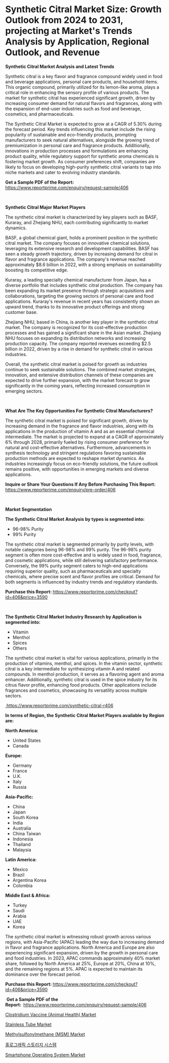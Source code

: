 <p><h1>Synthetic Citral Market Size: Growth Outlook from 2024 to 2031, projecting at Market's Trends Analysis by Application, Regional Outlook, and Revenue</h1></p><p><strong>Synthetic Citral Market Analysis and Latest Trends</strong></p>
<p><p>Synthetic citral is a key flavor and fragrance compound widely used in food and beverage applications, personal care products, and household items. This organic compound, primarily utilized for its lemon-like aroma, plays a critical role in enhancing the sensory profile of various products. The market for synthetic citral has experienced significant growth, driven by increasing consumer demand for natural flavors and fragrances, along with the expansion of end-user industries such as food and beverage, cosmetics, and pharmaceuticals.</p><p>The Synthetic Citral Market is expected to grow at a CAGR of 5.30% during the forecast period. Key trends influencing this market include the rising popularity of sustainable and eco-friendly products, prompting manufacturers to seek natural alternatives, alongside the growing trend of premiumization in personal care and fragrance products. Additionally, innovations in production processes and formulations are enhancing product quality, while regulatory support for synthetic aroma chemicals is fostering market growth. As consumer preferences shift, companies are likely to focus on developing high-purity synthetic citral variants to tap into niche markets and cater to evolving industry standards.</p></p>
<p><strong>Get a Sample PDF of the Report:&nbsp;</strong> <a href="https://www.reportprime.com/enquiry/request-sample/406">https://www.reportprime.com/enquiry/request-sample/406</a></p>
<p>&nbsp;</p>
<p><strong>Synthetic Citral Major Market Players</strong></p>
<p><p>The synthetic citral market is characterized by key players such as BASF, Kuraray, and Zhejiang NHU, each contributing significantly to market dynamics. </p><p>BASF, a global chemical giant, holds a prominent position in the synthetic citral market. The company focuses on innovative chemical solutions, leveraging its extensive research and development capabilities. BASF has seen a steady growth trajectory, driven by increasing demand for citral in flavor and fragrance applications. The company's revenue reached approximately $8.6 billion in 2022, with a strong emphasis on sustainability boosting its competitive edge.</p><p>Kuraray, a leading specialty chemical manufacturer from Japan, has a diverse portfolio that includes synthetic citral production. The company has been expanding its market presence through strategic acquisitions and collaborations, targeting the growing sectors of personal care and food applications. Kuraray's revenue in recent years has consistently shown an upward trend, thanks to its innovative product offerings and strong customer base.</p><p>Zhejiang NHU, based in China, is another key player in the synthetic citral market. The company is recognized for its cost-effective production processes and has gained a significant share in the Asian market. Zhejiang NHU focuses on expanding its distribution networks and increasing production capacity. The company reported revenues exceeding $2.5 billion in 2022, driven by a rise in demand for synthetic citral in various industries.</p><p>Overall, the synthetic citral market is poised for growth as industries continue to seek sustainable solutions. The combined market strategies, innovation, and extensive distribution channels of these companies are expected to drive further expansion, with the market forecast to grow significantly in the coming years, reflecting increased consumption in emerging sectors.</p></p>
<p>&nbsp;</p>
<p><strong>What Are The Key Opportunities For Synthetic Citral Manufacturers?</strong></p>
<p><p>The synthetic citral market is poised for significant growth, driven by increasing demand in the fragrance and flavor industries, along with its applications in the production of vitamin A and as an essential chemical intermediate. The market is projected to expand at a CAGR of approximately 6% through 2028, primarily fueled by rising consumer preference for natural and cost-effective alternatives. Furthermore, advancements in synthesis technology and stringent regulations favoring sustainable production methods are expected to reshape market dynamics. As industries increasingly focus on eco-friendly solutions, the future outlook remains positive, with opportunities in emerging markets and diverse applications.</p></p>
<p><strong>Inquire or Share Your Questions If Any Before Purchasing This Report:</strong> <a href="https://www.reportprime.com/enquiry/pre-order/406">https://www.reportprime.com/enquiry/pre-order/406</a></p>
<p>&nbsp;</p>
<p><strong>Market Segmentation</strong></p>
<p><strong>The Synthetic Citral Market Analysis by types is segmented into:</strong></p>
<p><ul><li>96-98% Purity</li><li>99% Purity</li></ul></p>
<p><p>The synthetic citral market is segmented primarily by purity levels, with notable categories being 96-98% and 99% purity. The 96-98% purity segment is often more cost-effective and is widely used in food, fragrance, and cosmetic applications, while still delivering satisfactory performance. Conversely, the 99% purity segment caters to high-end applications requiring superior quality, such as pharmaceuticals and specialty chemicals, where precise scent and flavor profiles are critical. Demand for both segments is influenced by industry trends and regulatory standards.</p></p>
<p><strong>Purchase this Report:&nbsp;</strong><a href="https://www.reportprime.com/checkout?id=406&price=3590">https://www.reportprime.com/checkout?id=406&price=3590</a></p>
<p>&nbsp;</p>
<p><strong>The Synthetic Citral Market Industry Research by Application is segmented into:</strong></p>
<p><ul><li>Vitamin</li><li>Menthol</li><li>Spices</li><li>Others</li></ul></p>
<p><p>The synthetic citral market is vital for various applications, primarily in the production of vitamins, menthol, and spices. In the vitamin sector, synthetic citral is a key intermediate for synthesizing vitamin A and related compounds. In menthol production, it serves as a flavoring agent and aroma enhancer. Additionally, synthetic citral is used in the spice industry for its citrus flavor profile, enhancing food products. Other applications include fragrances and cosmetics, showcasing its versatility across multiple sectors.</p></p>
<p><a href="https://www.reportprime.com/synthetic-citral-r406">&nbsp;https://www.reportprime.com/synthetic-citral-r406</a></p>
<p><strong>In terms of Region, the Synthetic Citral Market Players available by Region are:</strong></p>
<p>
    <p> <strong> North America: </strong>
        <ul>
            <li>United States</li>
            <li>Canada</li>
        </ul>
        </p> 
    <p> <strong> Europe: </strong>
        <ul>
            <li>Germany</li>
            <li>France</li>
            <li>U.K.</li>
            <li>Italy</li>
            <li>Russia</li>
        </ul>
        </p> 
    <p> <strong> Asia-Pacific: </strong>
        <ul>
            <li>China</li>
            <li>Japan</li>
            <li>South Korea</li>
            <li>India</li>
            <li>Australia</li>
            <li>China Taiwan</li>
            <li>Indonesia</li>
            <li>Thailand</li>
            <li>Malaysia</li>
        </ul>
        </p> 
    <p> <strong> Latin America: </strong>
        <ul>
            <li>Mexico</li>
            <li>Brazil</li>
            <li>Argentina Korea</li>
            <li>Colombia</li>
        </ul>
        </p> 
    <p> <strong> Middle East & Africa: </strong>
        <ul>
            <li>Turkey</li>
            <li>Saudi</li>
            <li>Arabia</li>
            <li>UAE</li>
            <li>Korea</li>
        </ul>
    </p>
    </p>
<p><p>The synthetic citral market is witnessing robust growth across various regions, with Asia-Pacific (APAC) leading the way due to increasing demand in flavor and fragrance applications. North America and Europe are also experiencing significant expansion, driven by the growth in personal care and food industries. In 2023, APAC commands approximately 40% market share, followed by North America at 25%, Europe at 20%, China at 10%, and the remaining regions at 5%. APAC is expected to maintain its dominance over the forecast period.</p></p>
<p><strong>Purchase this Report: </strong><a href="https://www.reportprime.com/checkout?id=406&price=3590">https://www.reportprime.com/checkout?id=406&price=3590</a></p>
<p>&nbsp;<strong>Get a Sample PDF of the Report:&nbsp;&nbsp;</strong><a href="https://www.reportprime.com/enquiry/request-sample/406">https://www.reportprime.com/enquiry/request-sample/406</a></p>
<p><strong></strong></p>
<p><p><a href="https://www.linkedin.com/pulse/unveiling-market-trends-global-clostridium-vaccine-animal-ydj3e?trackingId=%2FFqCell1Q%2B6%2Bo3RC4R8jBg%3D%3D">Clostridium Vaccine (Animal Health) Market</a></p><p><a href="https://github.com/PeterParrish5/Market-Research-Report-List-6/blob/main/stainless-tube-market.md">Stainless Tube Market</a></p><p><a href="https://issuu.com/reportprime-2/docs/methylsulfonylmethane-msm-market-si_56e2844daaafc0">Methylsulfonylmethane (MSM) Market</a></p><p><a href="https://medium.com/@carlosdytouglas8907667/%ED%99%80%EB%A1%9C%EA%B7%B8%EB%9E%A8-%EC%A0%80%EC%9E%A5-%EC%8B%9C%EC%8A%A4%ED%85%9C-%EC%8B%9C%EC%9E%A5-%EA%B7%9C%EB%AA%A8-%EC%84%B1%EC%9E%A5-%EB%8F%99%ED%96%A5-%ED%86%B5%EA%B3%84-%EB%B0%8F-%EC%98%88%EC%B8%A1-2024-2031-9c2556cb3b2f">홀로그래픽 스토리지 시스템</a></p><p><a href="https://medium.com/@jayrussel94/strategic-roadmap-to-success-global-smartphone-operating-system-market-analysis-2024-2031-37adf56d8702">Smartphone Operating System Market</a></p></p>